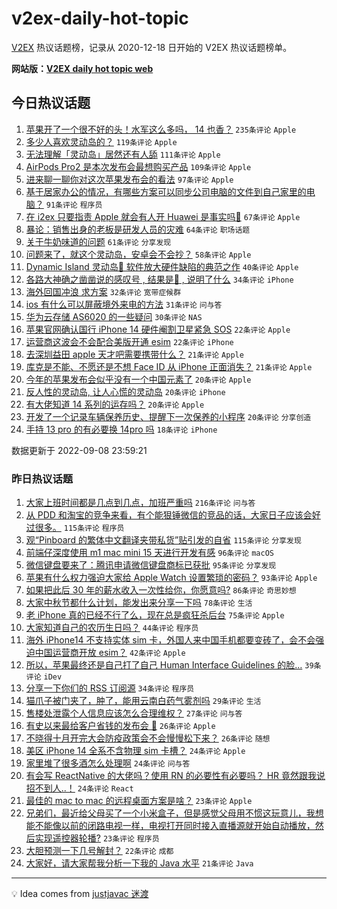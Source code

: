 # v2ex-daily-hot-topic

[V2EX](https://www.v2ex.com/) 热议话题榜，记录从 2020-12-18 日开始的 V2EX 热议话题榜单。

**网站版：[V2EX daily hot topic web](https://boojack.github.io/v2ex-daily-hot-topic-web/)**

## 今日热议话题

<!-- TODAY BEGIN -->

1. [苹果开了一个很不好的头！水军这么多吗， 14 也香？](https://www.v2ex.com/t/878513) `235条评论` `Apple`
1. [多少人喜欢灵动岛的？](https://www.v2ex.com/t/878603) `119条评论` `Apple`
1. [无法理解「灵动岛」居然还有人舔](https://www.v2ex.com/t/878634) `111条评论` `Apple`
1. [AirPods Pro2 是本次发布会最想购买产品](https://www.v2ex.com/t/878517) `109条评论` `Apple`
1. [进来聊一聊你对这次苹果发布会的看法](https://www.v2ex.com/t/878516) `97条评论` `Apple`
1. [基于居家办公的情况，有哪些方案可以同步公司电脑的文件到自己家里的电脑？](https://www.v2ex.com/t/878532) `91条评论` `程序员`
1. [在 i2ex 只要指责 Apple 就会有人开 Huawei 是事实吗🤔](https://www.v2ex.com/t/878630) `67条评论` `Apple`
1. [暴论：销售出身的老板是研发人员的灾难](https://www.v2ex.com/t/878534) `64条评论` `职场话题`
1. [关于牛奶味道的问题](https://www.v2ex.com/t/878552) `61条评论` `分享发现`
1. [问题来了，就这个灵动岛，安卓会不会抄？](https://www.v2ex.com/t/878645) `58条评论` `Apple`
1. [Dynamic Island 灵动岛💊 软件放大硬件缺陷的典范之作](https://www.v2ex.com/t/878717) `40条评论` `Apple`
1. [各路大神确之凿凿说的感叹号 , 结果是💊 , 说明了什么](https://www.v2ex.com/t/878615) `34条评论` `iPhone`
1. [海外回国冲浪 求方案](https://www.v2ex.com/t/878701) `32条评论` `宽带症候群`
1. [ios 有什么可以屏蔽境外来电的方法](https://www.v2ex.com/t/878675) `31条评论` `问与答`
1. [华为云存储 AS6020 的一些疑问](https://www.v2ex.com/t/878605) `30条评论` `NAS`
1. [苹果官网确认国行 iPhone 14 硬件阉割卫星紧急 SOS](https://www.v2ex.com/t/878774) `22条评论` `Apple`
1. [运营商这波会不会配合美版开通 esim](https://www.v2ex.com/t/878596) `22条评论` `iPhone`
1. [去深圳益田 apple 天才吧需要携带什么？](https://www.v2ex.com/t/878736) `21条评论` `Apple`
1. [库克是不能、不愿还是不想 Face ID 从 iPhone 正面消失？](https://www.v2ex.com/t/878660) `21条评论` `Apple`
1. [今年的苹果发布会似乎没有一个中国元素了](https://www.v2ex.com/t/878601) `20条评论` `Apple`
1. [反人性的灵动岛, 让人心慌的灵动岛](https://www.v2ex.com/t/878598) `20条评论` `iPhone`
1. [有大佬知道 14 系列的运存吗？](https://www.v2ex.com/t/878578) `20条评论` `Apple`
1. [开发了一个记录车辆保养历史、提醒下一次保养的小程序](https://www.v2ex.com/t/878574) `20条评论` `分享创造`
1. [手持 13 pro 的有必要换 14pro 吗](https://www.v2ex.com/t/878765) `18条评论` `iPhone`

数据更新于 2022-09-08 23:59:21

<!-- TODAY END -->

### 昨日热议话题

<!-- YESTERDAY BEGIN -->

1. [大家上班时间都是几点到几点，加班严重吗](https://www.v2ex.com/t/878246) `216条评论` `问与答`
1. [从 PDD 和淘宝的竞争来看，有个能狠锤微信的竞品的话，大家日子应该会好过很多。](https://www.v2ex.com/t/878265) `115条评论` `程序员`
1. [观“Pinboard 的繁体中文翻译夹带私货”贴引发的自省](https://www.v2ex.com/t/878241) `115条评论` `分享发现`
1. [前端仔深度使用 m1 mac mini 15 天进行开发有感](https://www.v2ex.com/t/878390) `96条评论` `macOS`
1. [微信键盘要来了：腾讯申请微信键盘商标已获批](https://www.v2ex.com/t/878277) `95条评论` `分享发现`
1. [苹果有什么权力强迫大家给 Apple Watch 设置繁琐的密码？](https://www.v2ex.com/t/878261) `93条评论` `Apple`
1. [如果把此后 30 年的薪水收入一次性给你，你愿意吗?](https://www.v2ex.com/t/878351) `86条评论` `奇思妙想`
1. [大家中秋节都什么计划，能发出来分享一下吗](https://www.v2ex.com/t/878287) `78条评论` `生活`
1. [老 iPhone 真的已经不行了么，现在总是疯狂杀后台](https://www.v2ex.com/t/878283) `75条评论` `Apple`
1. [大家知道自己的农历生日吗？](https://www.v2ex.com/t/878428) `44条评论` `程序员`
1. [海外 iPhone14 不支持实体 sim 卡，外国人来中国手机都要变砖了，会不会强迫中国运营商开放 esim？](https://www.v2ex.com/t/878502) `42条评论` `Apple`
1. [所以，苹果最终还是自己打了自己 Human Interface Guidelines 的脸…](https://www.v2ex.com/t/878488) `39条评论` `iDev`
1. [分享一下你们的 RSS 订阅源](https://www.v2ex.com/t/878233) `34条评论` `程序员`
1. [猫爪子被门夹了，肿了，能用云南白药气雾剂吗](https://www.v2ex.com/t/878414) `29条评论` `生活`
1. [售楼处泄露个人信息应该怎么合理维权？](https://www.v2ex.com/t/878379) `27条评论` `问与答`
1. [有史以来最给客户省钱的发布会 🐶](https://www.v2ex.com/t/878489) `26条评论` `Apple`
1. [不晓得十月开完大会防疫政策会不会慢慢松下来？](https://www.v2ex.com/t/878339) `26条评论` `随想`
1. [美区 iPhone 14 全系不含物理 sim 卡槽？](https://www.v2ex.com/t/878490) `24条评论` `Apple`
1. [家里堆了很多酒怎么处理啊](https://www.v2ex.com/t/878417) `24条评论` `问与答`
1. [有会写 ReactNative 的大佬吗？使用 RN 的必要性有必要吗？ HR 竟然跟我说招不到人..！](https://www.v2ex.com/t/878321) `24条评论` `React`
1. [最佳的 mac to mac 的远程桌面方案是啥？](https://www.v2ex.com/t/878326) `23条评论` `Apple`
1. [兄弟们，最近给父母买了一个小米盒子，但是感觉父母用不惯这玩意儿，我想能不能像以前的闭路电视一样，电视打开同时接入直播源就开始自动播放，然后实现遥控器轮播?](https://www.v2ex.com/t/878311) `23条评论` `程序员`
1. [大胆预测一下几号解封？](https://www.v2ex.com/t/878316) `22条评论` `成都`
1. [大家好，请大家帮我分析一下我的 Java 水平](https://www.v2ex.com/t/878435) `21条评论` `Java`

<!-- YESTERDAY END -->

---

💡 Idea comes from [justjavac 迷渡](https://github.com/justjavac/)
